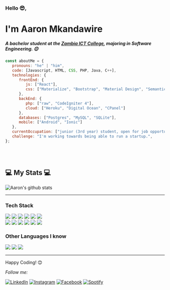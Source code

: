 
<h3>Hello 😎,</h3>
<h1>I'm Aaron Mkandawire</h1>

<h5>A bachelor student at the <a href="https://www.zictcollege.ac.zm/">Zambia ICT College</a>, majoring in Software Engineering. 😊</h5>



```javascript
const aboutMe = {
   pronouns: "he" | "him",
   code: [Javascript, HTML, CSS, PHP, Java, C++],
   technologies: {
      frontEnd: {
         js: ["React"],
         css: ["Materialize", "Bootstrap", "Material Design", "Semantic UI"]
      },
      backEnd: {
         php: ["raw", "CodeIgniter 4"],
         cloud: ["Heroku", "Digital Ocean", "CPanel"]
      },
      databases: ["Postgres", "MySQL", "SQLite"],
      mobile: ["Android", "Ionic"]
   },
   currentOccupation: ["junior (3rd year) student, open for job opportunities"],
   challenge: "I'm working towards being able to run a startup.",
};
```
</br></br>
<h2>💻 My Stats 💻</h2>

![Aaron's github stats](https://github-readme-stats.vercel.app/api?username=aaronmk44&show_icons=true&title_color=fff&icon_color=79ff97&text_color=9f9f9f&bg_color=151515)

---

### Tech Stack

<img src = "https://img.shields.io/badge/-HTML5-E34F26?style=flat&logo=html5&logoColor=white"> <img src = "https://img.shields.io/badge/-CSS3-1572B6?style=flat&logo=css3&logoColor=white">
<img src="https://img.shields.io/badge/-Bootstrap-563D7C?style=flat&logo=bootstrap&logoColor=white">
<img src="https://img.shields.io/badge/-JavaScript-eed718?style=flat&logo=javascript&logoColor=ffffff">
<img src="https://img.shields.io/badge/-Sass-cc6699?style=flat&logo=sass&logoColor=ffffff">
<img src="https://img.shields.io/badge/-React-000000?style=flat&logo=react&logoColor=00c8ff"><br>
<img src="https://img.shields.io/badge/-MySQL-F29111?style=flat&logo=mysql&logoColor=FFFFFF">
<img src="https://img.shields.io/badge/-Progressive Web Apps-5A0FC8?style=flat">
<img src="http://img.shields.io/badge/-Git-F1502F?style=flat&logo=git&logoColor=FFFFFF">
<img src="http://img.shields.io/badge/-Github-000000?style=flat&logo=github&logoColor=FFFFFF">
<img src="http://img.shields.io/badge/-VS%20Code-007ACC?style=flat&logo=visual%20studio%20code&logoColor=white">
<img src="http://img.shields.io/badge/-Heroku-430098?style=flat&logo=heroku&logoColor=white">

### Other Languages I know
<img src="http://img.shields.io/badge/-Java-F89820?style=flat&logo=java&logoColor=white"> <img src="https://img.shields.io/badge/-C%20&%20C++-659ad2?style=flat&logo=c%2B%2B&logoColor=ffffff"> <img src="https://img.shields.io/badge/-Python-black?style=flat&logo=python&logoColor=white"> 

---

Happy Coding! 😊

<i>Follow me:</i><br>

<a href="https://www.linkedin.com/in/aaron-mkandawire-384126212/" target="_blank"><img src="https://img.shields.io/badge/LinkedIn-%230077B5.svg?&style=flat-square&logo=linkedin&logoColor=white" alt="LinkedIn"></a>
<a href="[https://www.instagram.com/absphreak](https://www.instagram.com/aaronmk44/)" target="_blank"><img src="https://img.shields.io/badge/Instagram-%23E4405F.svg?&style=flat-square&logo=instagram&logoColor=white" alt="Instagram"></a>
<a href="https://web.facebook.com/aaron.mkandawire.7505/" target="_blank"><img src="https://img.shields.io/badge/Facebook-%231877F2.svg?&style=flat-square&logo=facebook&logoColor=white" alt="Facebook"></a>
<a href="https://open.spotify.com/user/31vsvqw4ltwsaeuccjwv5lphlzym" target="_blank"><img src="https://img.shields.io/badge/Spotify-%231ED760.svg?&style=flat-square&logo=spotify&logoColor=white" alt="Spotify"></a>

</div>
